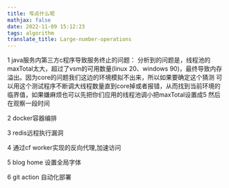```yaml
---
title: 写点什么呢
mathjax: false
date: 2022-11-09 15:12:23
tags: algorithm
translate_title: Large-number-operations
---
```


1 java服务内第三方c程序导致服务终止的问题：
 分析到的问题是，线程池的maxTotal太大，超过了vsm的可用数量(linux 20、windows 90)，最终导致内存溢出。因为core的问题我们这边的环境模拟不出来，所以如果要确定这个猜测 可以用这个测试程序不断调大线程数量直到core掉或者报错，从而找到当前环境的临界值，如果嫌麻烦也可以先把你们应用的线程池调小把maxTotal设置成5 然后在观察一段时间

2 docker容器编排

3 redis远程执行漏洞

4 通过cf worker实现的反向代理,加速访问

5 blog home 设置全局字体

6 git action 自动化部署
